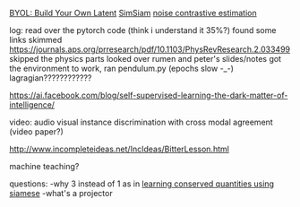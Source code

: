 [BYOL: Build Your Own Latent](https://arxiv.org/abs/2006.07733)
[SimSiam](https://arxiv.org/abs/2011.10566)
[noise contrastive estimation](https://www.kdnuggets.com/2019/07/introduction-noise-contrastive-estimation.html)

log:
read over the pytorch code (think i understand it 35%?)
found some links
skimmed https://journals.aps.org/prresearch/pdf/10.1103/PhysRevResearch.2.033499 skipped the physics parts
looked over rumen and peter's slides/notes
got the environment to work, ran pendulum.py (epochs slow -_-)
lagragian????????????

https://ai.facebook.com/blog/self-supervised-learning-the-dark-matter-of-intelligence/

video: audio visual instance discrimination with cross modal agreement (video paper?)

http://www.incompleteideas.net/IncIdeas/BitterLesson.html

machine teaching?

questions:
-why 3 instead of 1 as in [learning conserved quantities using siamese](https://journals.aps.org/prresearch/pdf/10.1103/PhysRevResearch.2.033499 )
-what's a projector

